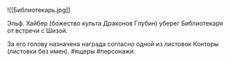 
![[Библиотекарь.jpg]]

Эльф. 
Хайбер (божество культа Драконов Глубин) уберег Библиотекаря от встречи с Шизой.

За его голову назначена награда согласно одной из листовок Конторы (листовки без имен). 
#ящеры #персонажи 